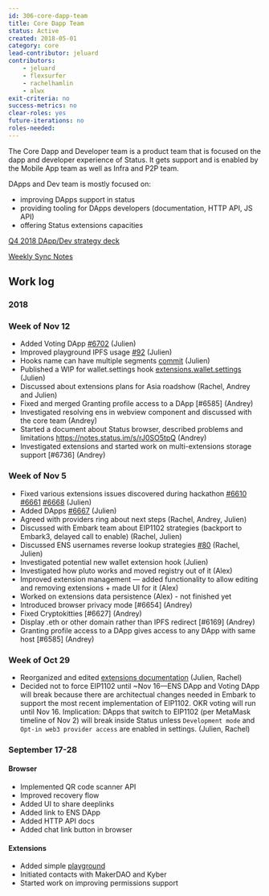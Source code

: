 ```yaml
---
id: 306-core-dapp-team
title: Core Dapp Team
status: Active
created: 2018-05-01
category: core
lead-contributor: jeluard
contributors:
    - jeluard
    - flexsurfer
    - rachelhamlin
    - alwx
exit-criteria: no
success-metrics: no
clear-roles: yes
future-iterations: no
roles-needed:
---
```


The Core Dapp and Developer team is a product team that is focused on the dapp and developer experience of Status. It gets support and is enabled by the Mobile App team as well as Infra and P2P team.

DApps and Dev team is mostly focused on:

* improving DApps support in status
* providing tooling for DApps developers (documentation, HTTP API, JS API)
* offering Status extensions capacities

[Q4 2018 DApp/Dev strategy deck](https://docs.google.com/presentation/d/14FFmXzBh50jXxhZplVfSzR46jRKJBt74WpJtCv8mRas/edit#slide=id.g4235117b70_0_0)

[Weekly Sync Notes](https://docs.google.com/document/d/1S86RWNxLT-VV_xIJ02-NOHXnODVl-M33aDVyoiAEhdc/edit?usp=sharing)

## Work log

### 2018

### Week of Nov 12

* Added Voting DApp [#6702](https://github.com/status-im/status-react/pull/6702) (Julien)
* Improved playground IPFS usage [#92](https://github.com/status-im/pluto/issues/92) (Julien)
* Hooks name can have multiple segments [commit](https://github.com/status-im/pluto/commit/71db93d02862822e073e6561928777d5a7883397) (Julien)
* Published a WIP for wallet.settings hook [extensions.wallet.settings](https://github.com/status-im/status-react/tree/extensions.wallet.settings) (Julien)
* Discussed about extensions plans for Asia roadshow (Rachel, Andrey and Julien)
* Fixed and merged Granting profile access to a DApp [#6585] (Andrey)
* Investigated resolving ens in webview component and discussed with the core team (Andrey)
* Started a document about Status browser, described problems and limitations https://notes.status.im/s/rJ0SO5tpQ (Andrey)
* Investigated extensions and started work on multi-extensions storage support [#6736] (Andrey)

### Week of Nov 5

* Fixed various extensions issues discovered during hackathon [#6610](https://github.com/status-im/status-react/pull/6610) [#6661](https://github.com/status-im/status-react/pull/6661) [#6668](https://github.com/status-im/status-react/pull/6668) (Julien)
* Added DApps [#6667](https://github.com/status-im/status-react/pull/6667) (Julien)
* Agreed with providers ring about next steps (Rachel, Andrey, Julien)
* Discussed with Embark team about EIP1102 strategies (backport to Embark3, delayed call to enable) (Rachel, Julien)
* Discussed ENS usernames reverse lookup strategies [#80](https://github.com/status-im/ens-usernames/issues/80) (Rachel, Julien)
* Investigated potential new wallet extension hook (Julien)
* Investigated how pluto works and moved registry out of it (Alex)
* Improved extension management — added functionality to allow editing and removing extensions + made UI for it (Alex)
* Worked on extensions data persistence (Alex) - not finished yet
* Introduced browser privacy mode [#6654] (Andrey)
* Fixed Cryptokitties [#6627] (Andrey)
* Display .eth or other domain rather than IPFS redirect [#6169] (Andrey)
* Granting profile access to a DApp gives access to any DApp with same host [#6585] (Andrey)

### Week of Oct 29

* Reorganized and edited [extensions documentation](https://github.com/status-im/status.im/tree/develop/source/extensions) (Julien, Rachel)
* Decided not to force EIP1102 until ~Nov 16—ENS DApp and Voting DApp will break because there are architectual changes needed in Embark to support the most recent implementation of EIP1102. OKR voting will run until Nov 16. Implication: DApps that switch to EIP1102 (per MetaMask timeline of Nov 2) will break inside Status unless `Development mode` and `Opt-in web3 provider access` are enabled in settings. (Julien, Rachel)

### September 17-28

#### Browser

* Implemented QR code scanner API
* Improved recovery flow
* Added UI to share deeplinks
* Added link to ENS DApp
* Added HTTP API docs
* Added chat link button in browser

#### Extensions

* Added simple [playground](https://status-im.github.io/pluto/try.html)
* Initiated contacts with MakerDAO and Kyber
* Started work on improving permissions support
